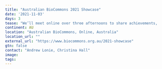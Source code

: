 ```yaml
---
title: "Australian BioCommons 2021 Showcase"
date: '2021-11-03'
days: 3
tease: "We’ll meet online over three afternoons to share achievements, challenges and future directions."
continent: AU
location: "Australian BioCommons, Online, Australia"
location_url: ""
external_url: "https://www.biocommons.org.au/2021-showcase"
gtn: false
contact: "Andrew Lonie, Christina Hall"
image: 
tags:
---
```

